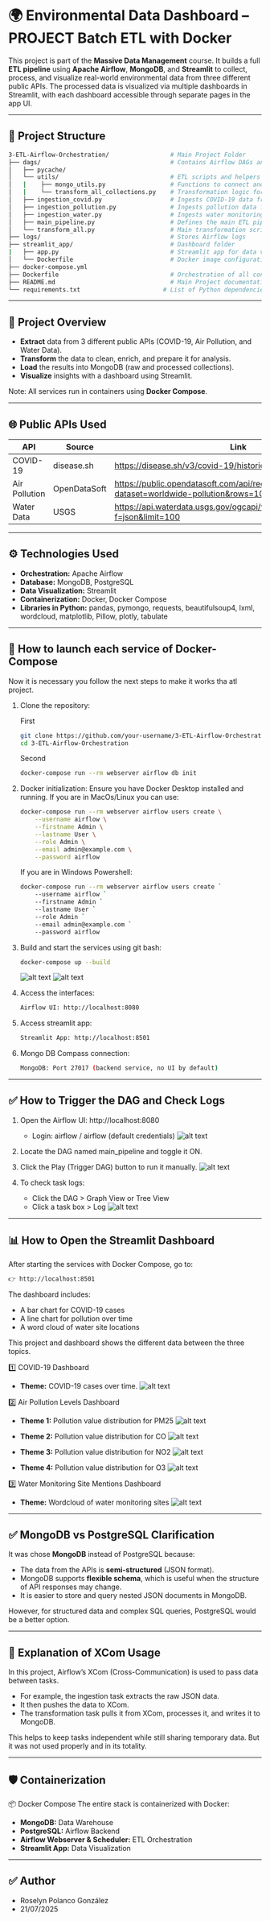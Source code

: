 # 🌍 Environmental Data Dashboard – PROJECT Batch ETL with Docker

This project is part of the **Massive Data Management** course. It builds a full **ETL pipeline** using **Apache Airflow**, **MongoDB**, and **Streamlit** to collect, process, and visualize real-world environmental data from three different public APIs. The processed data is visualized via multiple dashboards in Streamlit, with each dashboard accessible through separate pages in the app UI.

---

## 📂 Project Structure

```bash
3-ETL-Airflow-Orchestration/                 # Main Project Folder
├── dags/                                    # Contains Airflow DAGs and utility scripts
│   ├── pycache/                  
│   └── utils/                               # ETL scripts and helpers
│   |    ├── mongo_utils.py                  # Functions to connect and write to MongoDB
│   |    └── transform_all_collections.py    # Transformation logic for all collections
│   ├── ingestion_covid.py                   # Ingests COVID-19 data from API
│   ├── ingestion_pollution.py               # Ingests pollution data from API
│   ├── ingestion_water.py                   # Ingests water monitoring data from API
│   ├── main_pipeline.py                     # Defines the main ETL pipeline
│   └── transform_all.py                     # Main transformation script
├── logs/                                    # Stores Airflow logs
├── streamlit_app/                           # Dashboard folder
|   ├── app.py                               # Streamlit app for data visualization 
│   └── Dockerfile                           # Docker image configuration
├── docker-compose.yml                 
├── Dockerfile                               # Orchestration of all containers
├── README.md                                # Main Project documentation
└── requirements.txt                       # List of Python dependencies
```

--- 

## 📌 Project Overview

- **Extract** data from 3 different public APIs (COVID-19, Air Pollution, and Water Data).
- **Transform** the data to clean, enrich, and prepare it for analysis.
- **Load** the results into MongoDB (raw and processed collections).
- **Visualize** insights with a dashboard using Streamlit.

Note: All services run in containers using **Docker Compose**.

---

## 🌐 Public APIs Used

| API | Source | Link |
|-----|--------|------|
| COVID-19 | disease.sh | https://disease.sh/v3/covid-19/historical/all?lastdays=all |
| Air Pollution | OpenDataSoft | https://public.opendatasoft.com/api/records/1.0/search/?dataset=worldwide-pollution&rows=100&format=json |
| Water Data | USGS | https://api.waterdata.usgs.gov/ogcapi/v0/collections/daily/items?f=json&limit=100 |

---

## ⚙️ Technologies Used

- **Orchestration:** Apache Airflow
- **Database:** MongoDB, PostgreSQL
- **Data Visualization:** Streamlit
- **Containerization:** Docker, Docker Compose
- **Libraries in Python:** pandas, pymongo, requests, beautifulsoup4, lxml, wordcloud, matplotlib, Pillow, plotly, tabulate

---

## 💼 How to launch each service of Docker-Compose

Now it is necessary you follow the next steps to make it works tha atl project.

1. Clone the repository:

   First
   ```bash
   git clone https://github.com/your-username/3-ETL-Airflow-Orchestration.git
   cd 3-ETL-Airflow-Orchestration
   ```
   Second
   ```bash
   docker-compose run --rm webserver airflow db init
   ```

3. Docker initialization: 
Ensure you have Docker Desktop installed and running. If you are in MacOs/Linux you can use:
    ```bash
    docker-compose run --rm webserver airflow users create \
        --username airflow \
        --firstname Admin \
        --lastname User \
        --role Admin \
        --email admin@example.com \
        --password airflow
    ```

    If you are in Windows Powershell:

    ```bash
    docker-compose run --rm webserver airflow users create `
        --username airflow `
        --firstname Admin `
        --lastname User `
        --role Admin `
        --email admin@example.com `
        --password airflow
    ```

4. Build and start the services using git bash:
    ```bash
    docker-compose up --build
    ```
    ![alt text](image-11.png)
    ![alt text](image-10.png)

5. Access the interfaces:

    ```bash
    Airflow UI: http://localhost:8080
    ```

6. Access streamlit app:
    ```bash
    Streamlit App: http://localhost:8501
    ```

7. Mongo DB Compass connection:
    ```bash
    MongoDB: Port 27017 (backend service, no UI by default)
    ```

---

## ✅ How to Trigger the DAG and Check Logs

1. Open the Airflow UI: http://localhost:8080

    - Login: airflow / airflow (default credentials)
![alt text](image-6.png)

2. Locate the DAG named main_pipeline and toggle it ON.

3. Click the Play (Trigger DAG) button to run it manually.
![alt text](image-7.png)

4. To check task logs:
    - Click the DAG > Graph View or Tree View
    - Click a task box > Log
![alt text](image-8.png)

---

## 📊 How to Open the Streamlit Dashboard

After starting the services with Docker Compose, go to:

```bash
👉 http://localhost:8501
 ```

The dashboard includes:
- A bar chart for COVID-19 cases
- A line chart for pollution over time
- A word cloud of water site locations

This project and dashboard shows the different data between the three topics.
    
1️⃣ COVID-19 Dashboard
- **Theme:** COVID-19 cases over time.
![alt text](image.png)


2️⃣ Air Pollution Levels Dashboard
- **Theme 1:** Pollution value distribution for PM25
![alt text](image-1.png)

- **Theme 2:** Pollution value distribution for CO
![alt text](image-2.png)

- **Theme 3:** Pollution value distribution for NO2
![alt text](image-3.png)

- **Theme 4:** Pollution value distribution for O3
![alt text](image-4.png)


3️⃣ Water Monitoring Site Mentions Dashboard
- **Theme:** Wordcloud of water monitoring sites
![alt text](image-5.png)

---

## ✅ MongoDB vs PostgreSQL Clarification

It was chose **MongoDB** instead of PostgreSQL because:

- The data from the APIs is **semi-structured** (JSON format).
- MongoDB supports **flexible schema**, which is useful when the structure of API responses may change.
- It is easier to store and query nested JSON documents in MongoDB.

However, for structured data and complex SQL queries, PostgreSQL would be a better option.

---

## 📝 Explanation of XCom Usage

In this project, Airflow’s XCom (Cross-Communication) is used to pass data between tasks.

- For example, the ingestion task extracts the raw JSON data.
- It then pushes the data to XCom.
- The transformation task pulls it from XCom, processes it, and writes it to MongoDB.

This helps to keep tasks independent while still sharing temporary data.
But it was not used properly and in its totality.

---

## 🛡️ Containerization

📦 Docker Compose
The entire stack is containerized with Docker:

- **MongoDB:** Data Warehouse
- **PostgreSQL:** Airflow Backend
- **Airflow Webserver & Scheduler:** ETL Orchestration
- **Streamlit App:** Data Visualization

---

## ✅ Author

- Roselyn Polanco González
- 21/07/2025
